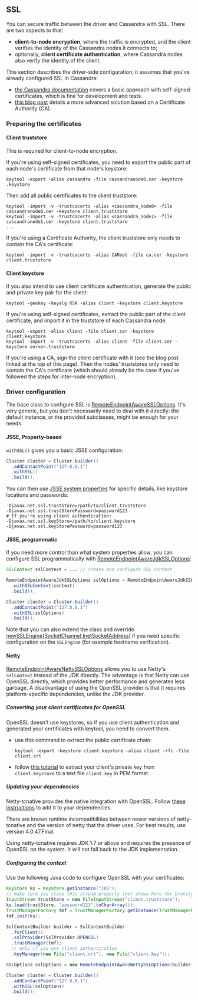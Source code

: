 ## SSL

You can secure traffic between the driver and Cassandra with SSL. There
are two aspects to that:

* **client-to-node encryption**, where the traffic is encrypted, and the
  client verifies the identity of the Cassandra nodes it connects to;
* optionally, **client certificate authentication**, where Cassandra
  nodes also verify the identity of the client.

This section describes the driver-side configuration; it assumes that
you've already configured SSL in Cassandra:

* [the Cassandra documentation](http://docs.datastax.com/en/cassandra/2.0/cassandra/security/secureSSLClientToNode_t.html)
  covers a basic approach with self-signed certificates, which is fine
  for development and tests.
* [this blog post](http://thelastpickle.com/blog/2015/09/30/hardening-cassandra-step-by-step-part-1-server-to-server.html)
  details a more advanced solution based on a Certificate Authority
  (CA).

### Preparing the certificates

#### Client truststore

This is required for client-to-node encryption.

If you're using self-signed certificates, you need to export the public
part of each node's certificate from that node's keystore:

```
keytool -export -alias cassandra -file cassandranode0.cer -keystore .keystore
```

Then add all public certificates to the client truststore:

```
keytool -import -v -trustcacerts -alias <cassandra_node0> -file cassandranode0.cer -keystore client.truststore
keytool -import -v -trustcacerts -alias <cassandra_node1> -file cassandranode1.cer -keystore client.truststore
...
```

If you're using a Certificate Authority, the client truststore only
needs to contain the CA's certificate:

```
keytool -import -v -trustcacerts -alias CARoot -file ca.cer -keystore client.truststore
```

#### Client keystore

If you also intend to use client certificate authentication, generate
the public and private key pair for the client:

```
keytool -genkey -keyalg RSA -alias client -keystore client.keystore
```

If you're using self-signed certificates, extract the public part of the
client certificate, and import it in the truststore of each Cassandra
node:

```
keytool -export -alias client -file client.cer -keystore client.keystore
keytool -import -v -trustcacerts -alias client -file client.cer -keystore server.truststore
```

If you're using a CA, sign the client certificate with it (see the blog
post linked at the top of this page). Then the nodes' truststores only
need to contain the CA's certificate (which should already be the case
if you've followed the steps for inter-node encryption).

### Driver configuration

The base class to configure SSL is [RemoteEndpointAwareSSLOptions]. It's very generic, but
you don't necessarily need to deal with it directly: the default
instance, or the provided subclasses, might be enough for your needs.

#### JSSE, Property-based

`withSSL()` gives you a basic JSSE configuration:

```java
Cluster cluster = Cluster.builder()
  .addContactPoint("127.0.0.1")
  .withSSL()
  .build();
```

You can then use
[JSSE system properties](http://docs.oracle.com/javase/6/docs/technotes/guides/security/jsse/JSSERefGuide.html#Customization)
for specific details, like keystore locations and passwords:

```
-Djavax.net.ssl.trustStore=/path/to/client.truststore
-Djavax.net.ssl.trustStorePassword=password123
# If you're using client authentication:
-Djavax.net.ssl.keyStore=/path/to/client.keystore
-Djavax.net.ssl.keyStorePassword=password123
```

#### JSSE, programmatic

If you need more control than what system properties allow, you can
configure SSL programmatically with [RemoteEndpointAwareJdkSSLOptions]:

```java
SSLContext sslContext = ... // create and configure SSL context

RemoteEndpointAwareJdkSSLOptions sslOptions = RemoteEndpointAwareJdkSSLOptions.builder()
  .withSSLContext(context)
  .build();

Cluster cluster = Cluster.builder()
  .addContactPoint("127.0.0.1")
  .withSSL(sslOptions)
  .build();
```

Note that you can also extend the class and override
[newSSLEngine(SocketChannel,InetSocketAddress)][newSSLEngine] if you need specific
configuration on the `SSLEngine` (for example hostname verification).


#### Netty

[RemoteEndpointAwareNettySSLOptions] allows you to use Netty's `SslContext` instead of
the JDK directly. The advantage is that Netty can use OpenSSL directly,
which provides better performance and generates less garbage.  A disadvantage of
using the OpenSSL provider is that it requires platform-specific dependencies,
unlike the JDK provider.


##### Converting your client certificates for OpenSSL

OpenSSL doesn't use keystores, so if you use client authentication and
generated your certificates with keytool, you need to convert them.

* use this command to extract the public certificate chain:

    ```
    keytool -export -keystore client.keystore -alias client -rfc -file client.crt
    ```
* follow
  [this tutorial](http://www.herongyang.com/crypto/Migrating_Keys_keytool_to_OpenSSL_3.html)
  to extract your client's private key from `client.keystore` to a text
  file `client.key` in PEM format.

##### Updating your dependencies

Netty-tcnative provides the native integration with OpenSSL. Follow
[these instructions](http://netty.io/wiki/forked-tomcat-native.html) to
add it to your dependencies.

There are known runtime incompatibilities between newer versions of
netty-tcnative and the version of netty that the driver uses.  For best
results, use version 4.0.47.Final.

Using netty-tcnative requires JDK 1.7 or above and requires the presence of
OpenSSL on the system.  It will not fall back to the JDK implementation.

##### Configuring the context

Use the following Java code to configure OpenSSL with your certificates:

```java
KeyStore ks = KeyStore.getInstance("JKS");
// make sure you close this stream properly (not shown here for brevity)
InputStream trustStore = new FileInputStream("client.truststore");
ks.load(trustStore, "password123".toCharArray());
TrustManagerFactory tmf = TrustManagerFactory.getInstance(TrustManagerFactory.getDefaultAlgorithm());
tmf.init(ks);

SslContextBuilder builder = SslContextBuilder
  .forClient()
  .sslProvider(SslProvider.OPENSSL)
  .trustManager(tmf);
  // only if you use client authentication
  .keyManager(new File("client.crt"), new File("client.key"));

SSLOptions sslOptions = new RemoteEndpointAwareNettySSLOptions(builder.build());

Cluster cluster = Cluster.builder()
  .addContactPoint("127.0.0.1")
  .withSSL(sslOptions)
  .build();
```

[RemoteEndpointAwareSSLOptions]:      http://docs.datastax.com/en/drivers/java/3.3/com/datastax/driver/core/RemoteEndpointAwareSSLOptions.html
[RemoteEndpointAwareJdkSSLOptions]:   http://docs.datastax.com/en/drivers/java/3.3/com/datastax/driver/core/RemoteEndpointAwareJdkSSLOptions.html
[newSSLEngine]:                       http://docs.datastax.com/en/drivers/java/3.3/com/datastax/driver/core/RemoteEndpointAwareJdkSSLOptions.html#newSSLEngine-io.netty.channel.socket.SocketChannel-java.net.InetSocketAddress-
[RemoteEndpointAwareNettySSLOptions]: http://docs.datastax.com/en/drivers/java/3.3/com/datastax/driver/core/RemoteEndpointAwareNettySSLOptions.html
[NettyOptions]:                       http://docs.datastax.com/en/drivers/java/3.3/com/datastax/driver/core/NettyOptions.html
